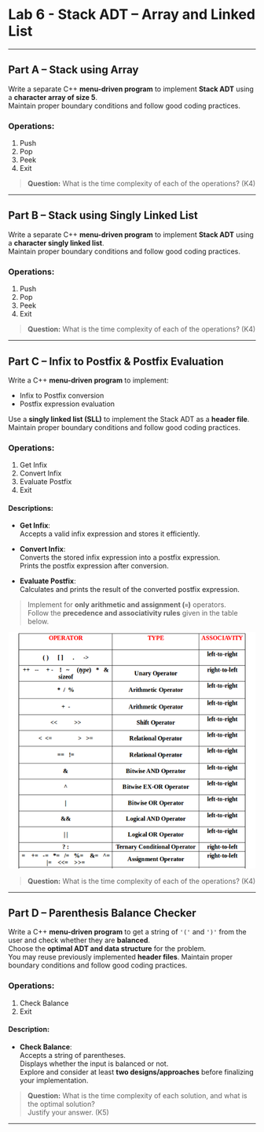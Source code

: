 # Lab 6 - Stack ADT – Array and Linked List

---

## Part A – Stack using Array

Write a separate C++ **menu-driven program** to implement **Stack ADT** using a **character array of size 5**.  
Maintain proper boundary conditions and follow good coding practices.

### Operations:

1. Push  
2. Pop  
3. Peek  
4. Exit  

>**Question:** What is the time complexity of each of the operations? (K4)

---

## Part B – Stack using Singly Linked List

Write a separate C++ **menu-driven program** to implement **Stack ADT** using a **character singly linked list**.  
Maintain proper boundary conditions and follow good coding practices.

### Operations:

1. Push  
2. Pop  
3. Peek  
4. Exit  

>**Question:** What is the time complexity of each of the operations? (K4)

---

## Part C – Infix to Postfix & Postfix Evaluation

Write a C++ **menu-driven program** to implement:
- Infix to Postfix conversion
- Postfix expression evaluation

Use a **singly linked list (SLL)** to implement the Stack ADT as a **header file**. Maintain proper boundary conditions and follow good coding practices.

### Operations:

1. Get Infix  
2. Convert Infix  
3. Evaluate Postfix  
4. Exit  

#### Descriptions:

- **Get Infix**:  
  Accepts a valid infix expression and stores it efficiently.

- **Convert Infix**:  
  Converts the stored infix expression into a postfix expression.  
  Prints the postfix expression after conversion.

- **Evaluate Postfix**:  
  Calculates and prints the result of the converted postfix expression.

> Implement for **only arithmetic and assignment (`=`)** operators.  
> Follow the **precedence and associativity rules** given in the table below.

![Operator Precedence Table](https://github.com/sadhumitha-1/Data-Structures-Algorithms-Lab/blob/main/lab%206/images/table.png?raw=true) 

>**Question:** What is the time complexity of each of the operations? (K4)

---

## Part D – Parenthesis Balance Checker

Write a C++ **menu-driven program** to get a string of `'('` and `')'` from the user and check whether they are **balanced**.  
Choose the **optimal ADT and data structure** for the problem.  
You may reuse previously implemented **header files**. Maintain proper boundary conditions and follow good coding practices.

### Operations:

1. Check Balance  
2. Exit  

#### Description:

- **Check Balance**:  
  Accepts a string of parentheses.  
  Displays whether the input is balanced or not.  
  Explore and consider at least **two designs/approaches** before finalizing your implementation.

>**Question:** What is the time complexity of each solution, and what is the optimal solution?  
> Justify your answer. (K5)

---
